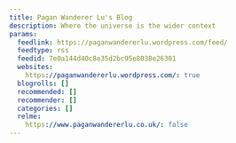 ```yaml
---
title: Pagan Wanderer Lu's Blog
description: Where the universe is the wider context
params:
  feedlink: https://paganwandererlu.wordpress.com/feed/
  feedtype: rss
  feedid: 7e0a144d40c8e35d2bc95e8038e26301
  websites:
    https://paganwandererlu.wordpress.com/: true
  blogrolls: []
  recommended: []
  recommender: []
  categories: []
  relme:
    https://www.paganwandererlu.co.uk/: false
---
```

